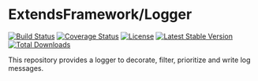 # ExtendsFramework/Logger
[![Build Status](https://travis-ci.org/extendsframework/extends-logger.svg?branch=master)](https://travis-ci.org/extendsframework/extends-logger)
[![Coverage Status](https://coveralls.io/repos/github/extendsframework/extends-logger/badge.svg?branch=master)](https://coveralls.io/github/extendsframework/extends-logger?branch=master)
[![License](https://poser.pugx.org/extendsframework/extends-logger/license)](https://packagist.org/packages/extendsframework/extends-logger)
[![Latest Stable Version](https://poser.pugx.org/extendsframework/extends-logger/v/stable)](https://packagist.org/packages/extendsframework/extends-logger)
[![Total Downloads](https://poser.pugx.org/extendsframework/extends-logger/downloads)](https://packagist.org/packages/extendsframework/extends-logger)

This repository provides a logger to decorate, filter, prioritize and write log messages. 
